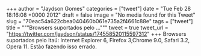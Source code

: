 
+++
author = "Jaydson Gomes"
categories = ["tweet"]
date = "Tue Feb 28 18:16:08 +0000 2012"
draft = false
image = "No media found for this Tweet"
slug = "70eac54a622cbea040460b061e735a2f4661c88e"
tags = ["tweet"]
title = """Browsers suportados pelo ..."""
tweet = true
tweet_url = "https://twitter.com/jaydson/status/174558520115597312"
+++
Browsers suportados pelo Itaú: Internet Explorer 6, Firefox 3,Chrome 9.0, Safari 3.2, Opera 11. Estão fazendo isso errado.
